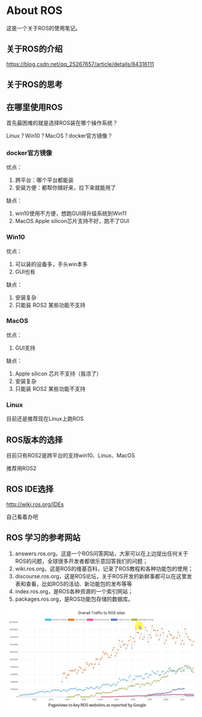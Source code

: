 # About ROS

这是一个关于ROS的使用笔记。

## 关于ROS的介绍

https://blog.csdn.net/qq_25267657/article/details/84316111

## 关于ROS的思考

## 在哪里使用ROS

首先最困难的就是选择ROS装在哪个操作系统？

Linux？Win10？MacOS？docker官方镜像？

### docker官方镜像

优点：
1. 跨平台：哪个平台都能装
2. 安装方便：都帮你搞好来，拉下来就能用了

缺点：
1. win10使用不方便，想跑GUI得升级系统到Win11
2. MacOS Apple silicon芯片支持不好，跑不了GUI

### Win10

优点：
1. 可以装的设备多，手头win本多
2. GUI也有

缺点：
1. 安装复杂
2. 只能装 ROS2 某些功能不支持

### MacOS

优点：
1. GUI支持

缺点：
1. Apple silicon 芯片不支持（我凉了）
2. 安装复杂
3. 只能装 ROS2 某些功能不支持

### Linux

目前还是推荐现在Linux上跑ROS

## ROS版本的选择

目前只有ROS2是跨平台的支持win10、Linux、MacOS

推荐用ROS2

## ROS IDE选择

http://wiki.ros.org/IDEs

自己看着办吧

## ROS 学习的参考网站

1. answers.ros.org，这是一个ROS问答网站，大家可以在上边提出任何关于ROS的问题，全球很多开发者都很乐意回答我们的问题；
2. wiki.ros.org，这是ROS的维基百科，记录了ROS教程和各种功能包的使用；
3. discourse.ros.org，这是ROS论坛，关于ROS开发的新鲜事都可以在这里发表和查看，比如ROS的活动、新功能包的发布等等
4. index.ros.org，是ROS各种资源的一个索引网站；
5. packages.ros.org，是ROS功能包存储的数据库。

![](asset/ROS_Websites.png)
